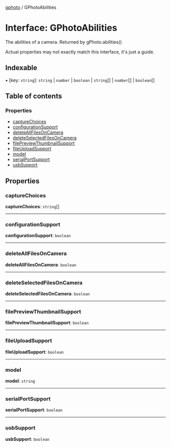 [gphoto](../API.md) / GPhotoAbilities

# Interface: GPhotoAbilities

The abilities of a camera. Returned by gPhoto.abilities()

Actual properties may not exactly match this interface, it's just a guide.

## Indexable

▪ [key: `string`]: `string` \| `number` \| `boolean` \| `string`[] \| `number`[] \| `boolean`[]

## Table of contents

### Properties

- [captureChoices](GPhotoAbilities.md#capturechoices)
- [configurationSupport](GPhotoAbilities.md#configurationsupport)
- [deleteAllFilesOnCamera](GPhotoAbilities.md#deleteallfilesoncamera)
- [deleteSelectedFilesOnCamera](GPhotoAbilities.md#deleteselectedfilesoncamera)
- [filePreviewThumbnailSupport](GPhotoAbilities.md#filepreviewthumbnailsupport)
- [fileUploadSupport](GPhotoAbilities.md#fileuploadsupport)
- [model](GPhotoAbilities.md#model)
- [serialPortSupport](GPhotoAbilities.md#serialportsupport)
- [usbSupport](GPhotoAbilities.md#usbsupport)

## Properties

### captureChoices

 **captureChoices**: `string`[]

___

### configurationSupport

 **configurationSupport**: `boolean`

___

### deleteAllFilesOnCamera

 **deleteAllFilesOnCamera**: `boolean`

___

### deleteSelectedFilesOnCamera

 **deleteSelectedFilesOnCamera**: `boolean`

___

### filePreviewThumbnailSupport

 **filePreviewThumbnailSupport**: `boolean`

___

### fileUploadSupport

 **fileUploadSupport**: `boolean`

___

### model

 **model**: `string`

___

### serialPortSupport

 **serialPortSupport**: `boolean`

___

### usbSupport

 **usbSupport**: `boolean`
